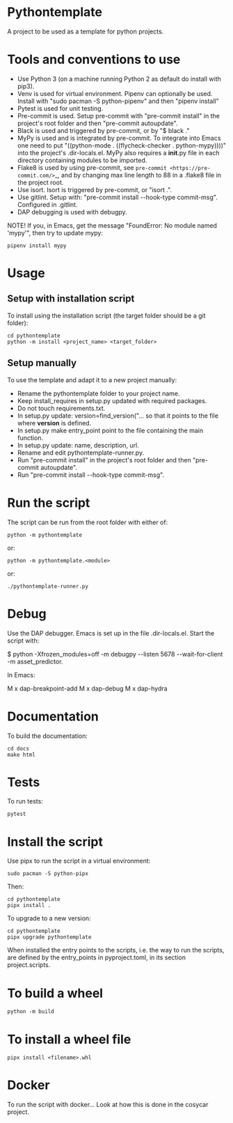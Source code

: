 # Pythontemplate
A project to be used as a template for python projects.

# Tools and conventions to use
- Use Python 3 (on a machine running Python 2 as default do install with pip3).
- Venv is used for virtual environment. Pipenv can optionally be used. Install with "sudo pacman -S python-pipenv" and then "pipenv install"
- Pytest is used for unit testing.
- Pre-commit is used. Setup pre-commit with "pre-commit install" in the project's root folder and then "pre-commit autoupdate".
- Black is used and triggered by pre-commit, or by "$ black ."
- MyPy is used and is integrated by pre-commit. To integrate into Emacs one need to put "((python-mode . ((flycheck-checker . python-mypy))))" into the project's .dir-locals.el. MyPy also requires a __init__.py file in each directory containing modules to be imported.
- Flake8 is used by using pre-commit, see `pre-commit <https://pre-commit.com/>`_, and by changing max line length to 88 in a .flake8 file in the project root.
- Use isort. Isort is triggered by pre-commit, or "isort .".
- Use gitlint. Setup with: "pre-commit install --hook-type commit-msg". Configured in .gitlint.
- DAP debugging is used with debugpy.

NOTE! If you, in Emacs, get the message "FoundError: No module named 'mypy'", then try to update
mypy:

``` shell
pipenv install mypy
```

# Usage

## Setup with installation script
To install using the installation script (the target folder should be a git folder):

``` shell
cd pythontemplate
python -m install <project_name> <target_folder>
```

## Setup manually
To use the template and adapt it to a new project manually:

  - Rename the pythontemplate folder to your project name.
  - Keep install_requires in setup.py updated with required packages.
  - Do not touch requirements.txt.
  - In setup.py update: version=find_version("... so that it points to the file where __version__ is defined.
  - In setup.py make entry_point point to the file containing the main function.
  - In setup.py update: name, description, url.
  - Rename and edit pythontemplate-runner.py.
  - Run "pre-commit install" in the project's root folder and then "pre-commit autoupdate".
  - Run "pre-commit install --hook-type commit-msg".

# Run the script
The script can be run from the root folder with either of:

``` shell
python -m pythontemplate
```

or:

``` shell
python -m pythontemplate.<module>
```

or:

``` shell
./pythontemplate-runner.py
```

# Debug
Use the DAP debugger. Emacs is set up in the file .dir-locals.el.
Start the script with:

  $ python -Xfrozen_modules=off -m debugpy --listen 5678 --wait-for-client -m asset_predictor.<module>

In Emacs:

M x dap-breakpoint-add
M x dap-debug
M x dap-hydra

# Documentation
To build the documentation:

``` shell
cd docs
make html
```

# Tests
To run tests:

``` shell
pytest
```

# Install the script
Use pipx to run the script in a virtual environment:

``` shell
sudo pacman -S python-pipx
```

Then:

``` shell
cd pythontemplate
pipx install .
```

To upgrade to a new version:

``` shell
cd pythontemplate
pipx upgrade pythontemplate
```

When installed the entry points to the scripts, i.e. the way to run
the scripts, are defined by the entry_points in pyproject.toml, in its
section project.scripts.

# To build a wheel

``` shell
python -m build
```

# To install a wheel file

``` shell
pipx install <filename>.whl
```

# Docker

To run the script with docker...
Look at how this is done in the cosycar project.

